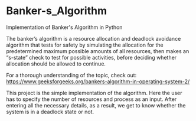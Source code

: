 # Banker-s_Algorithm
Implementation of Banker's Algorithm in Python

The banker’s algorithm is a resource allocation and deadlock avoidance algorithm that tests for safety by simulating the allocation for the predetermined maximum possible amounts of all resources, then makes an “s-state” check to test for possible activities, before deciding whether allocation should be allowed to continue.

For a thorough understanding of the topic, check out: https://www.geeksforgeeks.org/bankers-algorithm-in-operating-system-2/ 

This project is the simple implementation of the algorithm. Here the user has to specify the number of resources and process as an input. After entering all the necessary details, as a result, we get to know whether the system is in a deadlock state or not.   
